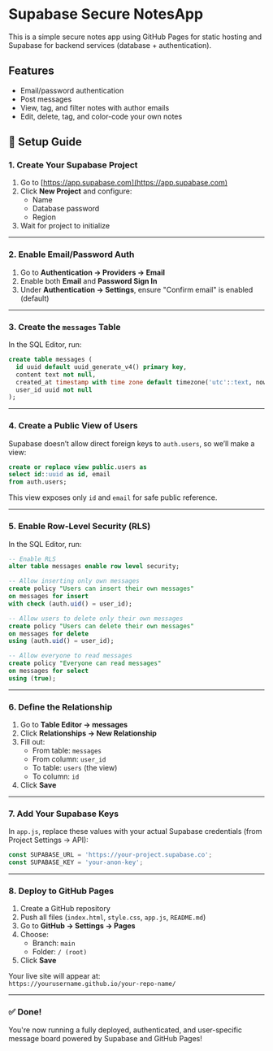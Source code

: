 # Supabase Secure NotesApp

This is a simple secure notes app using GitHub Pages for static hosting and Supabase for backend services (database + authentication).

## Features
- Email/password authentication
- Post messages
- View, tag, and filter notes with author emails
- Edit, delete, tag, and color-code your own notes

## 🔧 Setup Guide

### 1. Create Your Supabase Project

1. Go to [https://app.supabase.com](https://app.supabase.com)
2. Click **New Project** and configure:
   - Name
   - Database password
   - Region
3. Wait for project to initialize

---

### 2. Enable Email/Password Auth

1. Go to **Authentication → Providers → Email**
2. Enable both **Email** and **Password Sign In**
3. Under **Authentication → Settings**, ensure "Confirm email" is enabled (default)

---

### 3. Create the `messages` Table

In the SQL Editor, run:

```sql
create table messages (
  id uuid default uuid_generate_v4() primary key,
  content text not null,
  created_at timestamp with time zone default timezone('utc'::text, now()),
  user_id uuid not null
);
```

---

### 4. Create a Public View of Users

Supabase doesn’t allow direct foreign keys to `auth.users`, so we’ll make a view:

```sql
create or replace view public.users as
select id::uuid as id, email
from auth.users;
```

This view exposes only `id` and `email` for safe public reference.

---

### 5. Enable Row-Level Security (RLS)

In the SQL Editor, run:

```sql
-- Enable RLS
alter table messages enable row level security;

-- Allow inserting only own messages
create policy "Users can insert their own messages"
on messages for insert
with check (auth.uid() = user_id);

-- Allow users to delete only their own messages
create policy "Users can delete their own messages"
on messages for delete
using (auth.uid() = user_id);

-- Allow everyone to read messages
create policy "Everyone can read messages"
on messages for select
using (true);
```

---

### 6. Define the Relationship

1. Go to **Table Editor → messages**
2. Click **Relationships → New Relationship**
3. Fill out:
   - From table: `messages`
   - From column: `user_id`
   - To table: `users` (the view)
   - To column: `id`
4. Click **Save**

---

### 7. Add Your Supabase Keys

In `app.js`, replace these values with your actual Supabase credentials (from Project Settings → API):

```js
const SUPABASE_URL = 'https://your-project.supabase.co';
const SUPABASE_KEY = 'your-anon-key';
```

---

### 8. Deploy to GitHub Pages

1. Create a GitHub repository
2. Push all files (`index.html`, `style.css`, `app.js`, `README.md`)
3. Go to **GitHub → Settings → Pages**
4. Choose:
   - Branch: `main`
   - Folder: `/ (root)`
5. Click **Save**

Your live site will appear at:  
`https://yourusername.github.io/your-repo-name/`

---

### ✅ Done!

You're now running a fully deployed, authenticated, and user-specific message board powered by Supabase and GitHub Pages!